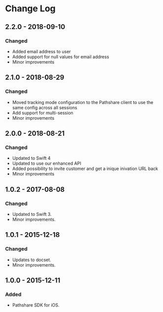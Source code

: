 # Change Log

## 2.2.0 - 2018-09-10
### Changed
- Added email address to user
- Added support for null values for email address
- Minor improvements

## 2.1.0 - 2018-08-29
### Changed
  - Moved tracking mode configuration to the Pathshare client to use the same config across all sessions
  - Add support for multi-session
  - Minor improvements

## 2.0.0 - 2018-08-21
### Changed
  - Updated to Swift 4
  - Updated to use our enhanced API
  - Added possibility to invite customer and get a inique inivation URL back
  - Minor improvements

## 1.0.2 - 2017-08-08
### Changed
- Updated to Swift 3.
- Minor improvements.

## 1.0.1 - 2015-12-18
### Changed
- Updates to docset.
- Minor improvements.

## 1.0.0 - 2015-12-11
### Added
- Pathshare SDK for iOS.
